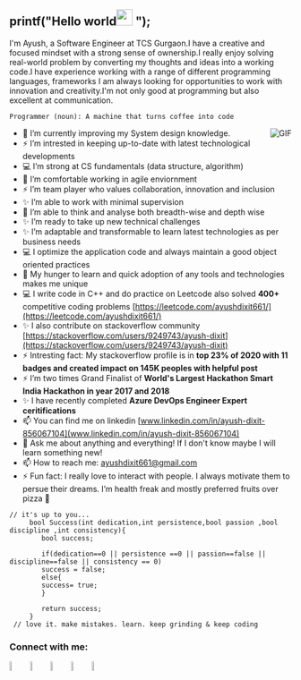 ## printf("Hello world<img src="https://github.com/TheDudeThatCode/TheDudeThatCode/blob/master/Assets/Hi.gif" width="29px"> "); 

 


I'm Ayush, a Software Engineer at TCS Gurgaon.I have a creative and focused mindset with a strong sense of ownership.I really enjoy solving real-world problem by converting my thoughts and ideas into a working code.I have experience working with a range of different programming languages, frameworks I am always looking for opportunities to work with innovation and creativity.I'm not only good at programming but also excellent at communication.

```
Programmer (noun): A machine that turns coffee into code
```

<img align="right" alt="GIF" src="https://media.giphy.com/media/836HiJc7pgzy8iNXCn/giphy.gif" />


   
- 🌱 I’m currently improving my System design knowledge.
- ⚡ I’m intrested in keeping up-to-date with latest technological developments
- :computer: I’m strong at CS fundamentals (data structure, algorithm)
- 🌱 I’m comfortable working in agile enviornment
- ⚡ I’m team player who values collaboration, innovation and inclusion
- ✨ I’m able to work with minimal supervision
- 🤔 I’m able to think and analyse both breadth-wise and depth wise
- ✨ I’m ready to take up new technical challenges
- ✨ I’m adaptable and transformable to learn latest technologies as per business needs
- :computer: I optimize the application code and always maintain a good object oriented practices
- 🌱 My hunger to learn and quick adoption of any tools and technologies makes me unique
- :computer: I write code in C++ and do practice on Leetcode also solved **400+** competitive coding problems [https://leetcode.com/ayushdixit661/](https://leetcode.com/ayushdixit661/)
- ✨ I also contribute on stackoverflow community [https://stackoverflow.com/users/9249743/ayush-dixit](https://stackoverflow.com/users/9249743/ayush-dixit)
- ⚡ Intresting fact: My stackoverflow profile is in **top 23% of 2020 with 11 badges and created impact on 145K peoples with helpful post**
- ⚡ I’m two times Grand Finalist of **World's Largest Hackathon Smart India Hackathon in year 2017 and 2018**
- ✨ I have recently completed **Azure DevOps Engineer Expert ceritifications**
- 📫 You can find me on linkedin [www.linkedin.com/in/ayush-dixit-856067104](www.linkedin.com/in/ayush-dixit-856067104)
- 💬 Ask me about anything and everything! If I don't know maybe I will learn something new!
- 📫 How to reach me: ayushdixit661@gmail.com
- ⚡ Fun fact: I really love to interact with people. I always motivate them to persue their dreams. I’m health freak and mostly preferred fruits over pizza :pizza: 

```
// it's up to you...
     bool Success(int dedication,int persistence,bool passion ,bool discipline ,int consistency){
		bool success;
		 
		if(dedication==0 || persistence ==0 || passion==false || discipline==false || consistency == 0)
		success = false;
		else{
		success= true;
		}
		
		return success;
     }
 // love it. make mistakes. learn. keep grinding & keep coding    
```
### Connect with me:

[<img src="https://img.icons8.com/color/48/000000/stackoverflow.png" width="6.5%"/>](https://stackoverflow.com/users/9249743/ayush-dixit) [<img src="https://img.icons8.com/color/48/000000/linkedin.png" width="6.5%"/>](www.linkedin.com/in/ayush-dixit-856067104) [<img src="https://cdn.jsdelivr.net/npm/simple-icons@v3/icons/leetcode.svg" width="6.5%"/>](https://leetcode.com/ayushdixit661/) [<img src="https://img.icons8.com/fluent/48/000000/google-plus.png" width="6.5%"/>](ayushdixit661@gmail.com) [<img src="https://img.icons8.com/fluent/48/000000/github.png" width="6.5%" alt="Github">](https://github.com/ayushdixit487/)
